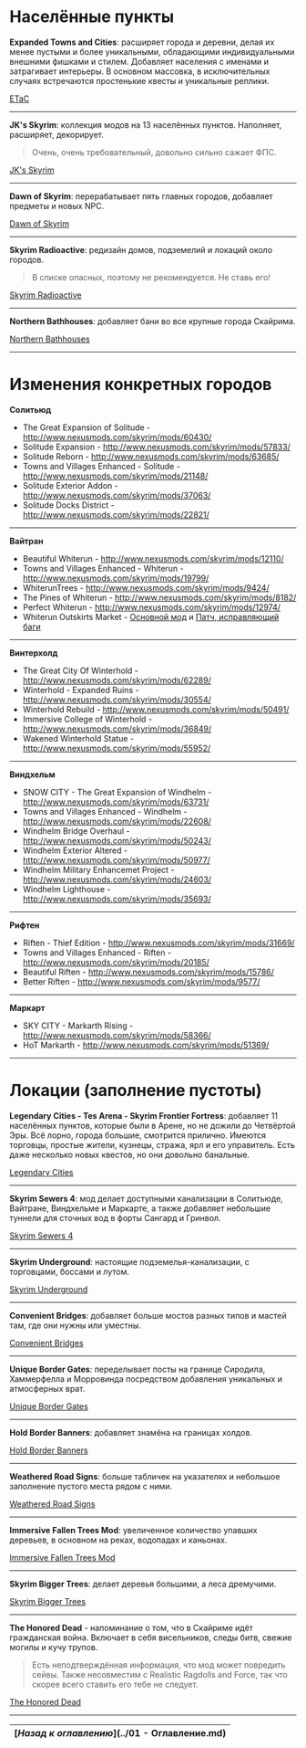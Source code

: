 # Населённые пункты

**Expanded Towns and Cities**: расширяет города и деревни, делая их менее пустыми и более уникальными, обладающими индивидуальными внешними фишками и стилем. Добавляет населения с именами и затрагивает интерьеры. В основном массовка, в исключительных случаях встречаются простенькие квесты и уникальные реплики.

[ETaC](http://www.nexusmods.com/skyrim/mods/13608/)

------

**JK's Skyrim**: коллекция модов на 13 населённых пунктов. Наполняет, расширяет, декорирует.

> Очень, очень требовательный, довольно сильно сажает ФПС.

[JK's Skyrim](http://www.nexusmods.com/skyrim/mods/61035/)

------

**Dawn of Skyrim**: перерабатывает пять главных городов, добавляет предметы и новых NPC.

[Dawn of Skyrim](http://www.nexusmods.com/skyrim/mods/58275/)

------

**Skyrim Radioactive**: редизайн домов, подземелий и локаций около городов.

> В списке опасных, поэтому не рекомендуется. Не ставь его!

[Skyrim Radioactive](http://www.nexusmods.com/skyrim/mods/59871/)

------

**Northern Bathhouses**: добавляет бани во все крупные города Скайрима.

[Northern Bathhouses](http://www.nexusmods.com/skyrim/mods/27489/)

------

# Изменения конкретных городов

**Солитьюд**

+ The Great Expansion of Solitude - http://www.nexusmods.com/skyrim/mods/60430/
+ Solitude Expansion - http://www.nexusmods.com/skyrim/mods/57833/
+ Solitude Reborn - http://www.nexusmods.com/skyrim/mods/63685/
+ Towns and Villages Enhanced - Solitude - http://www.nexusmods.com/skyrim/mods/21148/
+ Solitude Exterior Addon - http://www.nexusmods.com/skyrim/mods/37063/
+ Solitude Docks District - http://www.nexusmods.com/skyrim/mods/22821/

------

**Вайтран**

+ Beautiful Whiterun - http://www.nexusmods.com/skyrim/mods/12110/
+ Towns and Villages Enhanced - Whiterun - http://www.nexusmods.com/skyrim/mods/19799/
+ WhiterunTrees - http://www.nexusmods.com/skyrim/mods/9424/
+ The Pines of Whiterun - http://www.nexusmods.com/skyrim/mods/8182/
+ Perfect Whiterun - http://www.nexusmods.com/skyrim/mods/12974/
+ Whiterun Outskirts Market - [Основной мод](http://www.nexusmods.com/skyrim/mods/11534/) и [Патч, исправляющий баги](http://www.nexusmods.com/skyrim/mods/27276/)

------

**Винтерхолд**

+ The Great City Of Winterhold - http://www.nexusmods.com/skyrim/mods/62289/
+ Winterhold - Expanded Ruins - http://www.nexusmods.com/skyrim/mods/30554/
+ Winterhold Rebuild - http://www.nexusmods.com/skyrim/mods/50491/
+ Immersive College of Winterhold - http://www.nexusmods.com/skyrim/mods/36849/
+ Wakened Winterhold Statue - http://www.nexusmods.com/skyrim/mods/55952/

------

**Виндхельм**

+ SNOW CITY - The Great Expansion of Windhelm - http://www.nexusmods.com/skyrim/mods/63731/
+ Towns and Villages Enhanced - Windhelm - http://www.nexusmods.com/skyrim/mods/22608/
+ Windhelm Bridge Overhaul - http://www.nexusmods.com/skyrim/mods/50243/
+ Windhelm Exterior Altered - http://www.nexusmods.com/skyrim/mods/50977/
+ Windhelm Military Enhancemet Project - http://www.nexusmods.com/skyrim/mods/24603/
+ Windhelm Lighthouse - http://www.nexusmods.com/skyrim/mods/35693/

------

**Рифтен**

+ Riften - Thief Edition  - http://www.nexusmods.com/skyrim/mods/31669/
+ Towns and Villages Enhanced - Riften - http://www.nexusmods.com/skyrim/mods/20185/
+ Beautiful Riften - http://www.nexusmods.com/skyrim/mods/15786/
+ Better Riften - http://www.nexusmods.com/skyrim/mods/9577/

------

**Маркарт**

+ SKY CITY - Markarth Rising - http://www.nexusmods.com/skyrim/mods/58366/
+ HoT Markarth - http://www.nexusmods.com/skyrim/mods/51369/

------

# Локации (заполнение пустоты)

**Legendary Cities - Tes Arena - Skyrim Frontier Fortress**: добавляет 11 населённых пунктов, которые были в Арене, но не дожили до Четвёртой Эры. Всё лорно, города большие, смотрится прилично. Имеются торговцы, простые жители, кузнецы, стража, ярл и его управитель. Есть даже несколько новых квестов, но они довольно банальные.

[Legendary Cities](http://www.nexusmods.com/skyrim/mods/47989/)

------

**Skyrim Sewers 4**: мод делает доступными канализации в Солитьюде, Вайтране, Виндхельме и Маркарте, а также добавляет небольшие туннели для сточных вод в форты Сангард и Гринвол.

[Skyrim Sewers 4](http://www.nexusmods.com/skyrim/mods/14351/)

------

**Skyrim Underground**: настоящие подземелья-канализации, с торговцами, боссами и лутом.

[Skyrim Underground](http://www.nexusmods.com/skyrim/mods/75004/)

------

**Convenient Bridges**: добавляет больше мостов разных типов и мастей там, где они нужны или уместны.

[Convenient Bridges](http://www.nexusmods.com/skyrim/mods/60620/)

------

**Unique Border Gates**: переделывает посты на границе Сиродила, Хаммерфелла и Морровинда посредством добавления уникальных и атмосферных врат.

[Unique Border Gates](http://www.nexusmods.com/skyrim/mods/52296/)

------

**Hold Border Banners**: добавляет знамёна на границах холдов.

[Hold Border Banners](http://www.nexusmods.com/skyrim/mods/43493/)

------

**Weathered Road Signs**: больше табличек на указателях и небольшое заполнение пустого места рядом с ними.

[Weathered Road Signs](http://www.nexusmods.com/skyrim/mods/2810/)

------

**Immersive Fallen Trees Mod**: увеличенное количество упавших деревьев, в основном на реках, водопадах и каньонах.

[Immersive Fallen Trees Mod](http://www.nexusmods.com/skyrim/mods/55699/)

------

**Skyrim Bigger Trees**: делает деревья большими, а леса дремучими.

[Skyrim Bigger Trees](http://www.nexusmods.com/skyrim/mods/17168/)

------

**The Honored Dead** - напоминание о том, что в Скайриме идёт гражданская война. Включает в себя висельников, следы битв, свежие могилы и кучу трупов.

> Есть неподтверждённая информация, что мод может повредить сейвы. Также несовместим с Realistic Ragdolls and Force, так что скорее всего ставить его тебе не следует.

[The Honored Dead](http://www.nexusmods.com/skyrim/mods/52403/)

------

|[*Назад к оглавлению*](../01 - Оглавление.md)|
|:---:|
